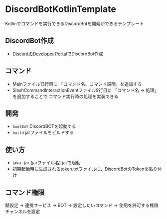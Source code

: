 # DiscordBotKotlinTemplate
Kotlinでコマンドを実行できるDiscordBotを開発ができるテンプレート

## DiscordBot作成
 - [DiscordのDeveloper Portal](https://discord.com/developers/applications)でDiscordBot作成

## コマンド
 - Mainファイル13行目に 「コマンド名、コマンド説明」を追加する
 - SlashCommandInteractionEventファイル9行目に 「コマンド名 -> 処理」を追加することで コマンド実行時の処理を実装できる

## 開発
 - `bootBot` DiscordBOTを起動する
 - `build` jarファイルをビルドする

## 使い方
 - java -jar (jarファイル名).jarで起動
 - 初期起動時に生成されるtoken.txtファイルに、DiscordBotのTokenを貼り付け

## コマンド権限
鯖設定 -> 連携サービス -> BOT -> 設定したいコマンド -> 使用を許可する権限 チャンネルを設定
